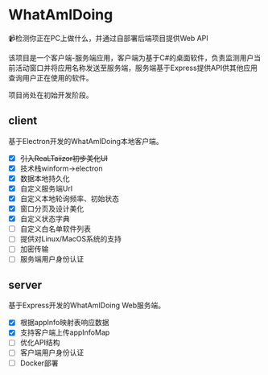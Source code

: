# WhatAmIDoing

📹检测你正在PC上做什么，并通过自部署后端项目提供Web API

该项目是一个客户端-服务端应用，客户端为基于C#的桌面软件，负责监测用户当前活动窗口并将应用名称发送至服务端，服务端基于Express提供API供其他应用查询用户正在使用的软件。

项目尚处在初始开发阶段。

## client

基于Electron开发的WhatAmIDoing本地客户端。

- [x] ~~引入ReaLTaiizor初步美化UI~~
- [x] 技术栈winform->electron 
- [x] 数据本地持久化
- [x] 自定义服务端Url
- [x] 自定义本地轮询频率、初始状态
- [x] 窗口分页及设计美化
- [x] 自定义状态字典
- [ ] 自定义白名单软件列表
- [ ] 提供对Linux/MacOS系统的支持
- [ ] 加密传输
- [ ] 服务端用户身份认证

## server

基于Express开发的WhatAmIDoing Web服务端。

- [x] 根据appInfo映射表响应数据
- [x] 支持客户端上传appInfoMap
- [ ] 优化API结构
- [ ] 客户端用户身份认证
- [ ] Docker部署